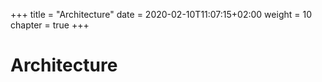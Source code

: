 +++
title = "Architecture"
date = 2020-02-10T11:07:15+02:00
weight = 10
chapter = true
+++

# Architecture
